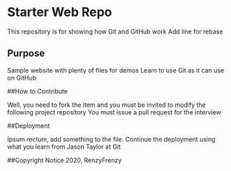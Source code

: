 # Starter Web Repo

This repository is for showing how Git and GitHub work
Add line for rebase

## Purpose

Sample website with plenty of files for demos
Learn to use Git as it can use on GitHub

##How to Contribute

Well, you need to fork the item and you must be invited
to modify the following project repository
You must issue a pull request for the interview

##Deployment

Ipsum rectum, add something to the file.
Continue the deployment using what you learn
from Jason Taylor at Git

##Copyright Notice
2020, RenzyFrenzy